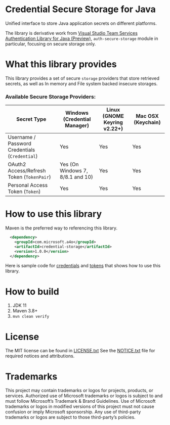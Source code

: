 # Credential Secure Storage for Java 
Unified interface to store Java application secrets on different platforms.

The library is derivative work from [Visual Studio Team Services Authentication Library for Java (Preview)](https://github.com/microsoft/vsts-authentication-library-for-java), 
`auth-secure-storage` module in particular, focusing on secure storage only.  

# What this library provides
This library provides a set of secure `storage` providers that store retrieved secrets, as well as In memory and File system backed insecure storages.   

### Available Secure Storage Providers:
| Secret Type                                    | Windows (Credential Manager) | Linux (GNOME Keyring v2.22+)  | Mac OSX (Keychain)|
|------------------------------------------------|------------------------------|-------------------------------|-------------------|
| Username / Password Credentials (`Credential`) | Yes | Yes | Yes |
| OAuth2 Access/Refresh Token (`TokenPair`)      | Yes (On Windows 7, 8/8.1 and 10) | Yes | Yes | 
| Personal Access Token (`Token`)                | Yes | Yes | Yes |

# How to use this library
Maven is the preferred way to referencing this library.  

```xml
  <dependency>
    <groupId>com.microsoft.a4o</groupId>
    <artifactId>credential-storage</artifactId>
    <version>1.0.0</version>
  </dependency>
```

Here is sample code for [credentials](sample/src/main/java/com/microsoft/a4o/credentialstorage/sample/AppCredential.java) 
and [tokens](sample/src/main/java/com/microsoft/a4o/credentialstorage/sample/AppToken.java) that shows how to use this library.


# How to build
1. JDK 11
2. Maven 3.8+
3. `mvn clean verify`

# License
The MIT license can be found in [LICENSE.txt](LICENSE.txt)
See the [NOTICE.txt](NOTICE.txt) file for required notices and attributions.

# Trademarks
This project may contain trademarks or logos for projects, products, or services. Authorized use of Microsoft trademarks or logos is subject to and must follow Microsoft’s Trademark & Brand Guidelines. Use of Microsoft trademarks or logos in modified versions of this project must not cause confusion or imply Microsoft sponsorship. Any use of third-party trademarks or logos are subject to those third-party’s policies.
